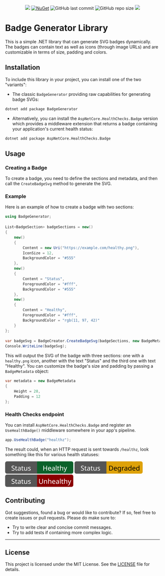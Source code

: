 <p align="center">
  <a title="NuGet download" target="_blank" href="https://www.nuget.org/packages/BadgeGenerator"><img src="https://img.shields.io/nuget/dt/BadgeGenerator"></a>
  <a title="NuGet download" target="_blank" href="https://www.nuget.org/packages/BadgeGenerator"><img alt="NuGet" src="https://img.shields.io/nuget/v/BadgeGenerator"></a>
  <img alt="GitHub last commit" src="https://img.shields.io/github/last-commit/armanossiloko/badge-generator">
  <img alt="GitHub repo size" src="https://img.shields.io/github/repo-size/armanossiloko/badge-generator">
  <a title="MIT License" target="_blank" href="https://licenses.nuget.org/MIT"><img src="https://img.shields.io/github/license/armanossiloko/badge-generator"></a>
</p>

# Badge Generator Library

This is a simple .NET library that can generate SVG badges dynamically. The badges can contain text as well as icons (through image URLs) and are customizable in terms of size, padding and colors.

## Installation

To include this library in your project, you can install one of the two "variants":

- The classic `BadgeGenerator` providing raw capabilities for generating badge SVGs:
```bash
dotnet add package BadgeGenerator
```

- Alternatively, you can install the `AspNetCore.HealthChecks.Badge` version which provides a middleware extension that returns a badge containing your application's current health status:
```bash
dotnet add package AspNetCore.HealthChecks.Badge
```

## Usage

### Creating a Badge

To create a badge, you need to define the sections and metadata, and then call the `CreateBadgeSvg` method to generate the SVG.

### Example

Here is an example of how to create a badge with two sections:

```csharp
using BadgeGenerator;

List<BadgeSection> badgeSections = new()
{
    new()
    {
        Content = new Uri("https://example.com/healthy.png"),
        IconSize = 12,
        BackgroundColor = "#555"
    },
    new()
    {
        Content = "Status",
        ForegroundColor = "#fff",
        BackgroundColor = "#555"
    },
    new()
    {
        Content = "Healthy",
        ForegroundColor = "#fff",
        BackgroundColor = "rgb(11, 97, 42)"
    }
};

var badgeSvg = BadgeCreator.CreateBadgeSvg(badgeSections, new BadgeMetadata { Height = 20, Padding = 10 });
Console.WriteLine(badgeSvg);
```

This will output the SVG of the badge with three sections: one with a `healthy.png` icon, another with the text "Status" and the third one with text "Healthy". You can customize the badge's size and padding by passing a `BadgeMetadata` object:

```csharp
var metadata = new BadgeMetadata
{
    Height = 28,
    Padding = 12
};
```

### Health Checks endpoint

You can install `AspNetCore.HealthChecks.Badge` and register an `UseHealthBadge()` middleware somewhere in your app's pipeline.

```csharp
app.UseHealthBadge("healthz");
```

The result could, when an HTTP request is sent towards `/healthz`, look something like this for various health statuses:

<img alt="Healthy status badge" src="./img/healthy.svg">
<img alt="Degraded status badge" src="./img/degraded.svg">
<img alt="Unhealthy status badge" src="./img/unhealthy.svg">


## Contributing

Got suggestions, found a bug or would like to contribute? If so, feel free to create issues or pull requests.
Please do make sure to:

- Try to write clear and concise commit messages.
- Try to add tests if containing more complex logic.

---

## License

This project is licensed under the MIT License. See the [LICENSE](LICENSE) file for details.
